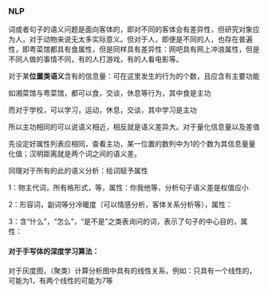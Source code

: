 ### NLP

词或者句子的语义问题是面向客体的，即对不同的客体会有差异性，但研究对象应为人，对于动物来说无太多实际意义。但对于人，即便是不同的人，也存在普遍性，即粤菜馆都具有食属性，但是同样具有差异性：网吧具有网上冲浪属性，但是不同人做的事情不同，有的人打游戏，有的人看电影等。

对于某**位置类语义**含有的信息量：可在这里发生的行为的个数，且应含有主要功能

如湘菜馆与粤菜馆，都可以食，交谈，休息等行为，其中食是主功

而对于学校，可以学习，运动，休息，交谈，其中学习是主功

所以主功相同的可以说语义相近，相反就是语义差异大。对于量化信息量以及差值

先设定好属性列表应相同，查看主功，某一位置的数列中为1的个数为其信息量量化值；汉明距离就是两个词之间的语义差。

同理对于所有的此的语义分析：给词赋予属性

1：物主代词，所有格形式，等，属性：你我他等，分析句子语义差是权值应小

2：形容词，副词等分冷暖度（可以情感分析，客体关系分析等），属性：

3：含“什么”，“怎么”，“是不是”之类表询问的词，表示了句子的中心目的，属性：





#### 对于手写体的深度学习算法：

对于灰度图，（聚类）计算分析图中具有的线性关系，例如：只具有一个线性的，可能为1，有两个线性的可能为7等